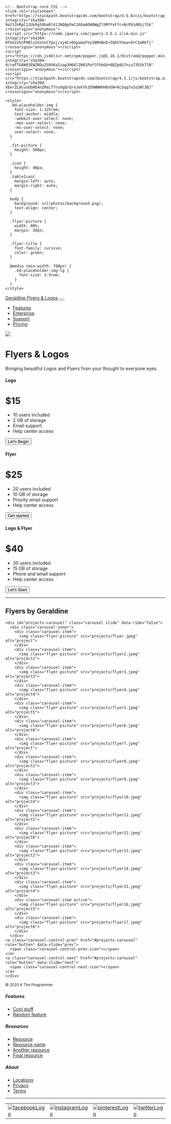 <!doctype html>
<html lang="en">
  <head>
    <meta charset="utf-8">
    <meta name="viewport" content="width=device-width, initial-scale=1, shrink-to-fit=no">
    <meta name="description" content="">

    <!-- Bootstrap core CSS -->
    <link rel="stylesheet" href="https://stackpath.bootstrapcdn.com/bootstrap/4.5.0/css/bootstrap.min.css" integrity="sha384-9aIt2nRpC12Uk9gS9baDl411NQApFmC26EwAOH8WgZl5MYYxFfc+NcPb1dKGj7Sk" crossorigin="anonymous">
    <script src="https://code.jquery.com/jquery-3.5.1.slim.min.js" integrity="sha384-DfXdz2htPH0lsSSs5nCTpuj/zy4C+OGpamoFVy38MVBnE+IbbVYUew+OrCXaRkfj" crossorigin="anonymous"></script>
    <script src="https://cdn.jsdelivr.net/npm/popper.js@1.16.1/dist/umd/popper.min.js" integrity="sha384-9/reFTGAW83EW2RDu2S0VKaIzap3H66lZH81PoYlFhbGU+6BZp6G7niu735Sk7lN" crossorigin="anonymous"></script>
    <script src="https://stackpath.bootstrapcdn.com/bootstrap/4.5.1/js/bootstrap.min.js" integrity="sha384-XEerZL0cuoUbHE4nZReLT7nx9gQrQreJekYhJD9WNWhH8nEW+0c5qq7aIo2Wl30J" crossorigin="anonymous"></script>

    <style>
      .bd-placeholder-img {
        font-size: 1.125rem;
        text-anchor: middle;
        -webkit-user-select: none;
        -moz-user-select: none;
        -ms-user-select: none;
        user-select: none;
      }

      .fit-picture {
        height: 500px;
      }

      .icon {
        height: 40px;
      }
      .tableIcon{
        margin-left: auto;
        margin-right: auto;
      }

      body {
        background: url(photos/background.png);
        text-align: center;
      }

      .flyer-picture {
        width: 80%;
        margin: 20px;
      }

      .flyer-title {
        font-family: cursive;
        color: green;
      }

      @media (min-width: 768px) {
        .bd-placeholder-img-lg {
          font-size: 3.5rem;
        }
      }
    </style>
  </head>
<body>
<!-- <div class="d-flex flex-column flex-md-row align-items-center p-3 px-md-4 mb-3 bg-white border-bottom shadow-sm">
  <h5 class="my-0 mr-md-auto font-weight-normal">Geraldine Flyers & Logos</h5>
  <nav class="my-2 my-md-0 mr-md-3">
    <a class="p-2 text-dark" href="#">Features</a>
    <a class="p-2 text-dark" href="#">Enterprise</a>
    <a class="p-2 text-dark" href="#">Support</a>
    <a class="p-2 text-dark" href="#">Pricing</a>
  </nav>
</div> -->

<nav class="navbar navbar-expand-lg navbar-dark bg-dark">
  <a class="navbar-brand" href="">Geraldine Flyers & Logos</a>
  <button class="navbar-toggler" type="button" data-toggle="collapse" data-target="#navbarTogglerDemo02" aria-controls="navbarTogglerDemo02" aria-expanded="false" aria-label="Toggle navigation">
    <span class="navbar-toggler-icon"></span>
  </button>
  <div class="collapse navbar-collapse" id="navbarTogglerDemo02">
    <ul class="navbar-nav ml-auto">
      <li class="nav-item">
        <a class="nav-link" href="">Features</a>
      </li>
      <li class="nav-item">
        <a class="nav-link" href="">Enterprise</a>
      </li>
      <li class="nav-item">
        <a class="nav-link" href="">Support</a>
      </li>
      <li class="nav-item">
          <a class="nav-link" href="">Pricing</a>
      </li>
    </ul>
  </div>
</nav>

<img class="fit-picture" src=photos/geraldine.png>
<div class="pricing-header px-3 py-3 pt-md-5 pb-md-4 mx-auto text-center">
  <h1 class="display-4">Flyers & Logos</h1>
  <p class="lead">Bringing beautiful Logos and Flyers from your thought to everyone eyes.</p>
</div>

<div class="container">
  <div class="card-deck mb-3 text-center">
    <div class="card mb-4 shadow-sm">
      <div class="card-header">
        <h4 class="my-0 font-weight-normal">Logo</h4>
      </div>
      <div class="card-body">
        <h1 class="card-title pricing-card-title">$15 <small class="text-muted"></small></h1>
        <ul class="list-unstyled mt-3 mb-4">
          <li>10 users included</li>
          <li>2 GB of storage</li>
          <li>Email support</li>
          <li>Help center access</li>
        </ul>
        <button type="button" class="btn btn-lg btn-block btn-primary">Let's Begin</button>
      </div>
    </div>
    <div class="card mb-4 shadow-sm">
      <div class="card-header">
        <h4 class="my-0 font-weight-normal">Flyer</h4>
      </div>
      <div class="card-body">
        <h1 class="card-title pricing-card-title">$25 <small class="text-muted"></small></h1>
        <ul class="list-unstyled mt-3 mb-4">
          <li>20 users included</li>
          <li>10 GB of storage</li>
          <li>Priority email support</li>
          <li>Help center access</li>
        </ul>
        <button type="button" class="btn btn-lg btn-block btn-primary">Get started</button>
      </div>
    </div>
    <div class="card mb-4 shadow-sm">
      <div class="card-header">
        <h4 class="my-0 font-weight-normal">Logo & Flyer</h4>
      </div>
      <div class="card-body">
        <h1 class="card-title pricing-card-title">$40 <small class="text-muted"></small></h1>
        <ul class="list-unstyled mt-3 mb-4">
          <li>30 users included</li>
          <li>15 GB of storage</li>
          <li>Phone and email support</li>
          <li>Help center access</li>
        </ul>
        <button type="button" class="btn btn-lg btn-block btn-primary">Let's Start</button>
      </div>
    </div>
  </div>
  <hr>
  <h2 class="flyer-title">Flyers by Geraldine</h2>
  <section id="projects">

    <div id="projects-carousel" class="carousel slide" data-ride="false">
      <div class="carousel-inner">
        <div class="carousel-item">
          <img class="flyer-picture" src="projects/flyer.jpeg" alt="project">
        </div>
        <div class="carousel-item">
          <img class="flyer-picture" src="projects/flyer2.jpeg" alt="project2">
        </div>
        <div class="carousel-item">
          <img class="flyer-picture" src="projects/flyer3.jpeg" alt="project3">
        </div>
        <div class="carousel-item">
          <img class="flyer-picture" src="projects/flyer4.jpeg" alt="project4">
        </div>
        <div class="carousel-item">
          <img class="flyer-picture" src="projects/flyer5.jpeg" alt="project5">
        </div>
        <div class="carousel-item">
          <img class="flyer-picture" src="projects/flyer6.jpeg" alt="project6">
        </div>
        <div class="carousel-item">
          <img class="flyer-picture" src="projects/flyer7.jpeg" alt="project">
        </div>
        <div class="carousel-item">
          <img class="flyer-picture" src="projects/flyer8.jpeg" alt="project2">
        </div>
        <div class="carousel-item">
          <img class="flyer-picture" src="projects/flyer9.jpeg" alt="project3">
        </div>
        <div class="carousel-item">
          <img class="flyer-picture" src="projects/flyer10.jpeg" alt="project4">
        </div>
        <div class="carousel-item">
          <img class="flyer-picture" src="projects/flyer11.jpeg" alt="project5">
        </div>
        <div class="carousel-item">
          <img class="flyer-picture" src="projects/flyer12.jpeg" alt="project6">
        </div>
        <div class="carousel-item">
          <img class="flyer-picture" src="projects/flyer13.jpeg" alt="project2">
        </div>
        <div class="carousel-item">
          <img class="flyer-picture" src="projects/flyer14.jpeg" alt="project3">
        </div>
        <div class="carousel-item">
          <img class="flyer-picture" src="projects/flyer15.jpeg" alt="project4">
        </div>
        <div class="carousel-item active">
          <img class="flyer-picture" src="projects/flyer16.jpeg" alt="project5">
        </div>
        <div class="carousel-item">
          <img class="flyer-picture" src="projects/flyer17.jpeg" alt="project6">
        </div>
      </div>
    <a class="carousel-control-prev" href="#projects-carousel" role="button" data-slide="prev">
      <span class="carousel-control-prev-icon"></span>
    </a>
    <a class="carousel-control-next" href="#projects-carousel" role="button" data-slide="next">
      <span class="carousel-control-next-icon"></span>
    </a>
    </div>

  </section>

  <footer class="pt-4 my-md-5 pt-md-5 border-top">
    <div class="row">
      <div class="col-12 col-md">
        <small class="d-block mb-3 text-muted">&copy; 2020 K The Programmer</small>
      </div>
      <div class="col-6 col-md">
        <h5>Features</h5>
        <ul class="list-unstyled text-small">
          <li><a class="text-muted" href="#">Cool stuff</a></li>
          <li><a class="text-muted" href="#">Random feature</a></li>
        </ul>
      </div>
      <div class="col-6 col-md">
        <h5>Resources</h5>
        <ul class="list-unstyled text-small">
          <li><a class="text-muted" href="#">Resource</a></li>
          <li><a class="text-muted" href="#">Resource name</a></li>
          <li><a class="text-muted" href="#">Another resource</a></li>
          <li><a class="text-muted" href="#">Final resource</a></li>
        </ul>
      </div>
      <div class="col-6 col-md">
        <h5>About</h5>
        <ul class="list-unstyled text-small">
          <li><a class="text-muted" href="#">Locations</a></li>
          <li><a class="text-muted" href="#">Privacy</a></li>
          <li><a class="text-muted" href="#">Terms</a></li>
        </ul>
      </div>
    </div>
    <hr id="iconspace">
    <table class="tableIcon">
        <tr>
            <td><a href="https://www.facebook.com/geraldinecox.atkins"><img class="icon" src="photos/facebook.png" alt="facebookLogo"></a></td>
            <td><a href="https://www.instagram.com/twink_atkins/"><img class="icon" src="photos/instagram.png" alt="instagramLogo"></a></td>
            <td><a href="https://www.pinterest.com/mrsgatkins/"><img class="icon" src="photos/pinterest.png" alt="pinterestLogo"></a></td>
            <td><a href="https://twitter.com/walkin_nfavor"><img class="icon" src="photos/twitter.png" alt="twitterLogo"></a></td>
        </tr>
    </table>  
  </footer>
</div>
</body>
</html>
